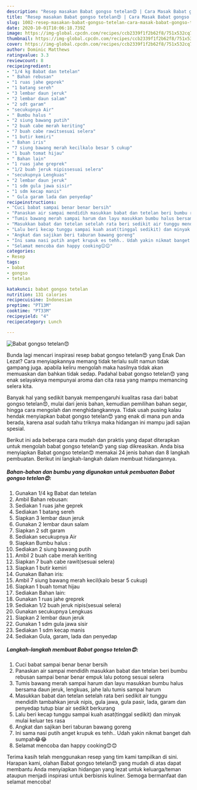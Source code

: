 ```yaml
---
description: "Resep masakan Babat gongso tetelan😍 | Cara Masak Babat gongso tetelan😍 Yang Sempurna"
title: "Resep masakan Babat gongso tetelan😍 | Cara Masak Babat gongso tetelan😍 Yang Sempurna"
slug: 1002-resep-masakan-babat-gongso-tetelan-cara-masak-babat-gongso-tetelan-yang-sempurna
date: 2020-10-01T10:06:18.739Z
image: https://img-global.cpcdn.com/recipes/ccb2339f1f2b62f8/751x532cq70/babat-gongso-tetelan😍-foto-resep-utama.jpg
thumbnail: https://img-global.cpcdn.com/recipes/ccb2339f1f2b62f8/751x532cq70/babat-gongso-tetelan😍-foto-resep-utama.jpg
cover: https://img-global.cpcdn.com/recipes/ccb2339f1f2b62f8/751x532cq70/babat-gongso-tetelan😍-foto-resep-utama.jpg
author: Dominic Matthews
ratingvalue: 3.3
reviewcount: 8
recipeingredient:
- "1/4 kg Babat dan tetelan"
- " Bahan rebusan"
- "1 ruas jahe geprek"
- "1 batang sereh"
- "3 lembar daun jeruk"
- "2 lembar daun salam"
- "2 sdt garam"
- "secukupnya Air"
- " Bumbu halus "
- "2 siung bawang putih"
- "2 buah cabe merah keriting"
- "7 buah cabe rawitsesuai selera"
- "1 butir kemiri"
- " Bahan iris"
- "7 siung bawang merah kecilkalo besar 5 cukup"
- "1 buah tomat hijau"
- " Bahan lain"
- "1 ruas jahe greprek"
- "1/2 buah jeruk nipissesuai selera"
- "secukupnya Lengkuas"
- "2 lembar daun jeruk"
- "1 sdm gula jawa sisir"
- "1 sdm kecap manis"
- " Gula garam lada dan penyedap"
recipeinstructions:
- "Cuci babat sampai benar benar bersih"
- "Panaskan air sampai mendidih masukkan babat dan tetelan beri bumbu rebusan sampai benar benar empuk lalu potong sesuai selera"
- "Tumis bawang merah sampai harum dan layu masukkan bumbu halus bersama daun jeruk, lengkuas, jahe lalu tumis sampai harum"
- "Masukkan babat dan tetelan setelah rata beri sedikit air tunggu mendidih tambahkan jeruk nipis, gula jawa, gula pasir, lada, garam dan penyedap tutup biar air sedikit berkurang"
- "Lalu beri kecap tunggu sampai kuah asat(tinggal sedikit) dan minyak mulai keluar tes rasa"
- "Angkat dan sajikan beri taburan bawang goreng"
- "Ini sama nasi putih anget krupuk es tehh.. Udah yakin nikmat banget dah sumpah😂😂"
- "Selamat mencoba dan happy cooking😊😊"
categories:
- Resep
tags:
- babat
- gongso
- tetelan

katakunci: babat gongso tetelan 
nutrition: 131 calories
recipecuisine: Indonesian
preptime: "PT13M"
cooktime: "PT33M"
recipeyield: "4"
recipecategory: Lunch

---
```



![Babat gongso tetelan😍](https://img-global.cpcdn.com/recipes/ccb2339f1f2b62f8/751x532cq70/babat-gongso-tetelan😍-foto-resep-utama.jpg)

Bunda lagi mencari inspirasi resep babat gongso tetelan😍 yang Enak Dan Lezat? Cara menyiapkannya memang tidak terlalu sulit namun tidak gampang juga. apabila keliru mengolah maka hasilnya tidak akan memuaskan dan bahkan tidak sedap. Padahal babat gongso tetelan😍 yang enak selayaknya mempunyai aroma dan cita rasa yang mampu memancing selera kita.

Banyak hal yang sedikit banyak mempengaruhi kualitas rasa dari babat gongso tetelan😍, mulai dari jenis bahan, kemudian pemilihan bahan segar, hingga cara mengolah dan menghidangkannya. Tidak usah pusing kalau hendak menyiapkan babat gongso tetelan😍 yang enak di mana pun anda berada, karena asal sudah tahu triknya maka hidangan ini mampu jadi sajian spesial.




Berikut ini ada beberapa cara mudah dan praktis yang dapat diterapkan untuk mengolah babat gongso tetelan😍 yang siap dikreasikan. Anda bisa menyiapkan Babat gongso tetelan😍 memakai 24 jenis bahan dan 8 langkah pembuatan. Berikut ini langkah-langkah dalam membuat hidangannya.

<!--inarticleads1-->

##### Bahan-bahan dan bumbu yang digunakan untuk pembuatan Babat gongso tetelan😍:

1. Gunakan 1/4 kg Babat dan tetelan
1. Ambil  Bahan rebusan:
1. Sediakan 1 ruas jahe geprek
1. Sediakan 1 batang sereh
1. Siapkan 3 lembar daun jeruk
1. Gunakan 2 lembar daun salam
1. Siapkan 2 sdt garam
1. Sediakan secukupnya Air
1. Siapkan  Bumbu halus :
1. Sediakan 2 siung bawang putih
1. Ambil 2 buah cabe merah keriting
1. Siapkan 7 buah cabe rawit(sesuai selera)
1. Siapkan 1 butir kemiri
1. Gunakan  Bahan iris:
1. Ambil 7 siung bawang merah kecil(kalo besar 5 cukup)
1. Siapkan 1 buah tomat hijau
1. Sediakan  Bahan lain:
1. Gunakan 1 ruas jahe greprek
1. Sediakan 1/2 buah jeruk nipis(sesuai selera)
1. Gunakan secukupnya Lengkuas
1. Siapkan 2 lembar daun jeruk
1. Gunakan 1 sdm gula jawa sisir
1. Sediakan 1 sdm kecap manis
1. Sediakan  Gula, garam, lada dan penyedap




<!--inarticleads2-->

##### Langkah-langkah membuat Babat gongso tetelan😍:

1. Cuci babat sampai benar benar bersih
1. Panaskan air sampai mendidih masukkan babat dan tetelan beri bumbu rebusan sampai benar benar empuk lalu potong sesuai selera
1. Tumis bawang merah sampai harum dan layu masukkan bumbu halus bersama daun jeruk, lengkuas, jahe lalu tumis sampai harum
1. Masukkan babat dan tetelan setelah rata beri sedikit air tunggu mendidih tambahkan jeruk nipis, gula jawa, gula pasir, lada, garam dan penyedap tutup biar air sedikit berkurang
1. Lalu beri kecap tunggu sampai kuah asat(tinggal sedikit) dan minyak mulai keluar tes rasa
1. Angkat dan sajikan beri taburan bawang goreng
1. Ini sama nasi putih anget krupuk es tehh.. Udah yakin nikmat banget dah sumpah😂😂
1. Selamat mencoba dan happy cooking😊😊




Terima kasih telah menggunakan resep yang tim kami tampilkan di sini. Harapan kami, olahan Babat gongso tetelan😍 yang mudah di atas dapat membantu Anda menyiapkan hidangan yang lezat untuk keluarga/teman ataupun menjadi inspirasi untuk berbisnis kuliner. Semoga bermanfaat dan selamat mencoba!
